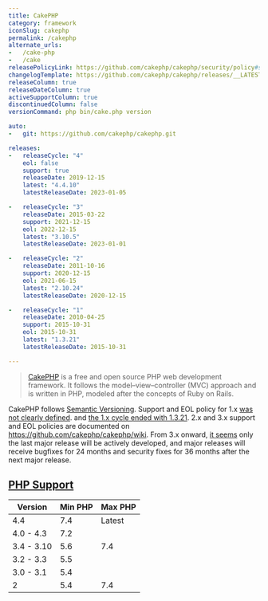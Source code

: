 ```yaml
---
title: CakePHP
category: framework
iconSlug: cakephp
permalink: /cakephp
alternate_urls:
-   /cake-php
-   /cake
releasePolicyLink: https://github.com/cakephp/cakephp/security/policy#supported-versions
changelogTemplate: https://github.com/cakephp/cakephp/releases/__LATEST__
releaseColumn: true
releaseDateColumn: true
activeSupportColumn: true
discontinuedColumn: false
versionCommand: php bin/cake.php version

auto:
-   git: https://github.com/cakephp/cakephp.git

releases:
-   releaseCycle: "4"
    eol: false
    support: true
    releaseDate: 2019-12-15
    latest: "4.4.10"
    latestReleaseDate: 2023-01-05

-   releaseCycle: "3"
    releaseDate: 2015-03-22
    support: 2021-12-15
    eol: 2022-12-15
    latest: "3.10.5"
    latestReleaseDate: 2023-01-01

-   releaseCycle: "2"
    releaseDate: 2011-10-16
    support: 2020-12-15
    eol: 2021-06-15
    latest: "2.10.24"
    latestReleaseDate: 2020-12-15

-   releaseCycle: "1"
    releaseDate: 2010-04-25
    support: 2015-10-31
    eol: 2015-10-31
    latest: "1.3.21"
    latestReleaseDate: 2015-10-31

---
```


> [CakePHP](https://cakephp.org/) is a free and open source PHP web development framework. It
> follows the model–view–controller (MVC) approach and is written in PHP, modeled after the concepts
> of Ruby on Rails.

CakePHP follows [Semantic Versioning](https://book.cakephp.org/4/en/release-policy.html).
Support and EOL policy for 1.x [was not clearly defined](https://stackoverflow.com/questions/20162089/cakephp-1-x-end-of-support-date).
and [the 1.x cycle ended with 1.3.21](https://github.com/cakephp/cakephp/releases/tag/1.3.21).
2.x and 3.x support and EOL policies are documented on <https://github.com/cakephp/cakephp/wiki>.
From 3.x onward, [it seems](https://bakery.cakephp.org/2023/01/01/cakephp_3_end_of_life_3105_released.html)
only the last major release will be actively developed, and major releases will receive bugfixes for
24 months and security fixes for 36 months after the next major release.

## [PHP Support](https://github.com/cakephp/cakephp/wiki#version-map)

Version    | Min PHP | Max PHP
-----------|---------|--------
4.4        | 7.4     | Latest
4.0 - 4.3  | 7.2     |
3.4 - 3.10 | 5.6     | 7.4
3.2 - 3.3  | 5.5     |
3.0 - 3.1  | 5.4     |
2          | 5.4     | 7.4
